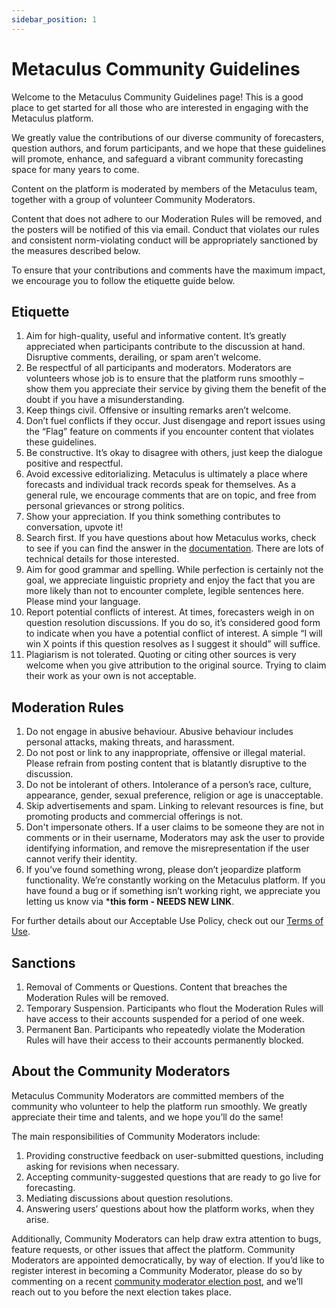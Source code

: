 ```yaml
---
sidebar_position: 1
---
```


# Metaculus Community Guidelines

Welcome to the Metaculus Community Guidelines page! This is a good place to get started for all those who are interested in engaging with the Metaculus platform.

We greatly value the contributions of our diverse community of forecasters, question authors, and forum participants, and we hope that these guidelines will promote, enhance, and safeguard a vibrant community forecasting space for many years to come.

Content on the platform is moderated by members of the Metaculus team, together with a group of volunteer Community Moderators.

Content that does not adhere to our Moderation Rules will be removed, and the posters will be notified of this via email. Conduct that violates our rules and consistent norm-violating conduct will be appropriately sanctioned by the measures described below.

To ensure that your contributions and comments have the maximum impact, we encourage you to follow the etiquette guide below.

## Etiquette

1.  Aim for high-quality, useful and informative content. It’s greatly appreciated when participants contribute to the discussion at hand. Disruptive comments, derailing, or spam aren’t welcome.
2.  Be respectful of all participants and moderators. Moderators are volunteers whose job is to ensure that the platform runs smoothly – show them you appreciate their service by giving them the benefit of the doubt if you have a misunderstanding.
3.  Keep things civil. Offensive or insulting remarks aren’t welcome.
4.  Don’t fuel conflicts if they occur. Just disengage and report issues using the “Flag” feature on comments if you encounter content that violates these guidelines.
5.  Be constructive. It’s okay to disagree with others, just keep the dialogue positive and respectful.
6.  Avoid excessive editorializing. Metaculus is ultimately a place where forecasts and individual track records speak for themselves. As a general rule, we encourage comments that are on topic, and free from personal grievances or strong politics.
7.  Show your appreciation. If you think something contributes to conversation, upvote it!
8.  Search first. If you have questions about how Metaculus works, check to see if you can find the answer in the [documentation](/). There are lots of technical details for those interested.
9.  Aim for good grammar and spelling. While perfection is certainly not the goal, we appreciate linguistic propriety and enjoy the fact that you are more likely than not to encounter complete, legible sentences here. Please mind your language.
10.  Report potential conflicts of interest. At times, forecasters weigh in on question resolution discussions. If you do so, it’s considered good form to indicate when you have a potential conflict of interest. A simple “I will win X points if this question resolves as I suggest it should” will suffice.
11.  Plagiarism is not tolerated. Quoting or citing other sources is very welcome when you give attribution to the original source. Trying to claim their work as your own is not acceptable.

## Moderation Rules

1.  Do not engage in abusive behaviour. Abusive behaviour includes personal attacks, making threats, and harassment.
2.  Do not post or link to any inappropriate, offensive or illegal material. Please refrain from posting content that is blatantly disruptive to the discussion.
3.  Do not be intolerant of others. Intolerance of a person’s race, culture, appearance, gender, sexual preference, religion or age is unacceptable.
4.  Skip advertisements and spam. Linking to relevant resources is fine, but promoting products and commercial offerings is not.
5.  Don't impersonate others. If a user claims to be someone they are not in comments or in their username, Moderators may ask the user to provide identifying information, and remove the misrepresentation if the user cannot verify their identity.
6.  If you’ve found something wrong, please don’t jeopardize platform functionality. We’re constantly working on the Metaculus platform. If you have found a bug or if something isn’t working right, we appreciate you letting us know via ***this form - NEEDS NEW LINK**.

For further details about our Acceptable Use Policy, check out our [Terms of Use](/terms).

## Sanctions

1.  Removal of Comments or Questions. Content that breaches the Moderation Rules will be removed.
2.  Temporary Suspension. Participants who flout the Moderation Rules will have access to their accounts suspended for a period of one week.
3.  Permanent Ban. Participants who repeatedly violate the Moderation Rules will have their access to their accounts permanently blocked.

## About the Community Moderators

Metaculus Community Moderators are committed members of the community who volunteer to help the platform run smoothly. We greatly appreciate their time and talents, and we hope you’ll do the same!

The main responsibilities of Community Moderators include:

1.  Providing constructive feedback on user-submitted questions, including asking for revisions when necessary.
2.  Accepting community-suggested questions that are ready to go live for forecasting.
3.  Mediating discussions about question resolutions.
4.  Answering users’ questions about how the platform works, when they arise.

Additionally, Community Moderators can help draw extra attention to bugs, feature requests, or other issues that affect the platform. Community Moderators are appointed democratically, by way of election. If you’d like to register interest in becoming a Community Moderator, please do so by commenting on a recent [community moderator election post](https://www.metaculus.com/questions/?search=cat:metaculus--community-elections), and we’ll reach out to you before the next election takes place.